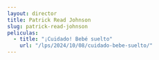 ```yaml
---
layout: director
title: Patrick Read Johnson
slug: patrick-read-johnson
peliculas:
  - title: "¡Cuidado! Bebé suelto"
    url: "/lps/2024/10/08/cuidado-bebe-suelto/"
---
```

